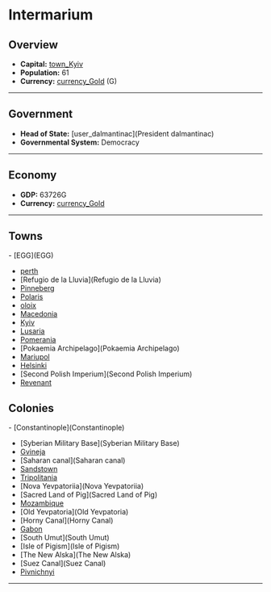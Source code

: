# <!--NAME-->Intermarium<!--NAME-->

## Overview

- **Capital:** <!--CAPITAL_LINK-->[town_Kyiv](Kyiv)<!--CAPITAL_LINK-->
- **Population:** <!--POPULATION-->61<!--POPULATION-->
- **Currency:** <!--CURRENCY_LINK-->[currency_Gold](Gold)<!--CURRENCY_LINK--> (<!--CURRENCY_ABV-->G<!--CURRENCY_ABV-->)

---

## Government

- **Head of State:** <!--LEADER_TITLE_LINK-->[user_dalmantinac](President dalmantinac)<!--LEADER_TITLE_LINK-->
- **Governmental System:** <!--GOVERNMENT-->Democracy<!--GOVERNMENT-->

---

## Economy

- **GDP:** <!--GDP-->63726G<!--GDP-->
- **Currency:** <!--CURRENCY_LINK-->[currency_Gold](Gold)<!--CURRENCY_LINK-->

---

## Towns

<!--TOWNS-->- [EGG](EGG)
- [perth](perth)
- [Refugio de la Lluvia](Refugio de la Lluvia)
- [Pinneberg](Pinneberg)
- [Polaris](Polaris)
- [oloix](oloix)
- [Macedonia](Macedonia)
- [Kyiv](Kyiv)
- [Lusaria](Lusaria)
- [Pomerania](Pomerania)
- [Pokaemia Archipelago](Pokaemia Archipelago)
- [Mariupol](Mariupol)
- [Helsinki](Helsinki)
- [Second Polish Imperium](Second Polish Imperium)
- [Revenant](Revenant)<!--TOWNS-->

## Colonies

<!--COLONIES-->- [Constantinople](Constantinople)
- [Syberian Military Base](Syberian Military Base)
- [Gvineja](Gvineja)
- [Saharan canal](Saharan canal)
- [Sandstown](Sandstown)
- [Tripolitania](Tripolitania)
- [Nova Yevpatoriia](Nova Yevpatoriia)
- [Sacred Land of Pig](Sacred Land of Pig)
- [Mozambique](Mozambique)
- [Old Yevpatoria](Old Yevpatoria)
- [Horny Canal](Horny Canal)
- [Gabon](Gabon)
- [South Umut](South Umut)
- [Isle of Pigism](Isle of Pigism)
- [The New Alska](The New Alska)
- [Suez Canal](Suez Canal)
- [Pivnichnyi](Pivnichnyi)<!--COLONIES-->

---